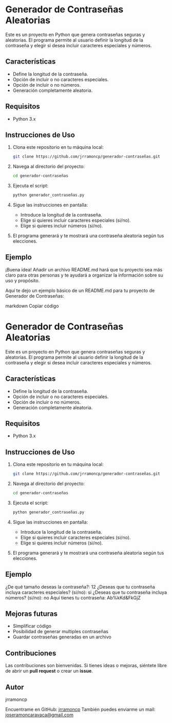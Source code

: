 # Generador de Contraseñas Aleatorias

Este es un proyecto en Python que genera contraseñas seguras y aleatorias. El programa permite al usuario definir la longitud de la contraseña y elegir si desea incluir caracteres especiales y números.

## Características

- Define la longitud de la contraseña.
- Opción de incluir o no caracteres especiales.
- Opción de incluir o no números.
- Generación completamente aleatoria.

## Requisitos

- Python 3.x

## Instrucciones de Uso

1. Clona este repositorio en tu máquina local:
    ```bash
    git clone https://github.com/jrramoncp/generador-contraseñas.git
    ```

2. Navega al directorio del proyecto:
    ```bash
    cd generador-contraseñas
    ```

3. Ejecuta el script:
    ```bash
    python generador_contraseñas.py
    ```

4. Sigue las instrucciones en pantalla:
    - Introduce la longitud de la contraseña.
    - Elige si quieres incluir caracteres especiales (si/no).
    - Elige si quieres incluir números (si/no).

5. El programa generará y te mostrará una contraseña aleatoria según tus elecciones.

## Ejemplo


¡Buena idea! Añadir un archivo README.md hará que tu proyecto sea más claro para otras personas y te ayudará a organizar la información sobre su uso y propósito.

Aquí te dejo un ejemplo básico de un README.md para tu proyecto de Generador de Contraseñas:

markdown
Copiar código
# Generador de Contraseñas Aleatorias

Este es un proyecto en Python que genera contraseñas seguras y aleatorias. El programa permite al usuario definir la longitud de la contraseña y elegir si desea incluir caracteres especiales y números.

## Características

- Define la longitud de la contraseña.
- Opción de incluir o no caracteres especiales.
- Opción de incluir o no números.
- Generación completamente aleatoria.

## Requisitos

- Python 3.x

## Instrucciones de Uso

1. Clona este repositorio en tu máquina local:
    ```bash
    git clone https://github.com/jrramoncp/generador-contraseñas.git
    ```

2. Navega al directorio del proyecto:
    ```bash
    cd generador-contraseñas
    ```

3. Ejecuta el script:
    ```bash
    python generador_contraseñas.py
    ```

4. Sigue las instrucciones en pantalla:
    - Introduce la longitud de la contraseña.
    - Elige si quieres incluir caracteres especiales (si/no).
    - Elige si quieres incluir números (si/no).

5. El programa generará y te mostrará una contraseña aleatoria según tus elecciones.

## Ejemplo

¿De qué tamaño deseas la contraseña?: 12 
¿Deseas que tu contraseña incluya caracteres especiales? (si/no): si 
¿Deseas que tu contraseña incluya números? (si/no): no 
Aquí tienes tu contraseña: Ab%kKd&FkGjZ

## Mejoras futuras

- Simplificar código
- Posibilidad de generar multiples contraseñas
- Guardar contraseñas generadas en un archivo

## Contribuciones

Las contribuciones son bienvenidas. Si tienes ideas o mejoras, siéntete libre de abrir un **pull request** o crear un **issue**.

## Autor

jrramoncp

Encuentrame en GitHub: [jrramoncp](https://github.com/jrramoncp)
También puedes enviarme un mail: joseramoncaravaca@gmail.com